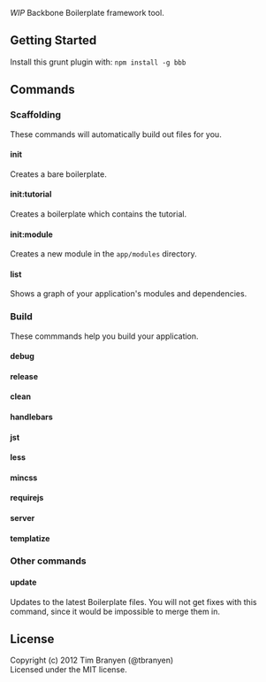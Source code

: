 *WIP* Backbone Boilerplate framework tool.

## Getting Started ##
Install this grunt plugin with: `npm install -g bbb`

## Commands ##

### Scaffolding ###

These commands will automatically build out files for you.

#### init ####

Creates a bare boilerplate.

#### init:tutorial ####

Creates a boilerplate which contains the tutorial.

#### init:module ####

Creates a new module in the `app/modules` directory.

#### list ####

Shows a graph of your application's modules and dependencies.

### Build ###

These commmands help you build your application.

#### debug ####

#### release ####

#### clean ####

#### handlebars ####

#### jst ####

#### less ####

#### mincss ####

#### requirejs ####

#### server ####

#### templatize ####

### Other commands ###

#### update ####

Updates to the latest Boilerplate files. You will not get fixes with this
command, since it would be impossible to merge them in.

## License
Copyright (c) 2012 Tim Branyen (@tbranyen)  
Licensed under the MIT license.
